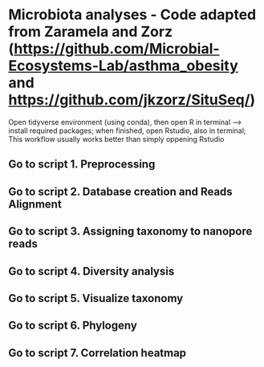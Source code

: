 # Microbiota analyses - Code adapted from Zaramela and Zorz (https://github.com/Microbial-Ecosystems-Lab/asthma_obesity and https://github.com/jkzorz/SituSeq/)

Open tidyverse environment (using conda), then open R in terminal --> install required packages; when finished, open Rstudio, also in terminal; This workflow usually works better than simply oppening Rstudio 

## Go to script 1. Preprocessing 

## Go to script 2. Database creation and Reads Alignment

## Go to script 3. Assigning taxonomy to nanopore reads

## Go to script 4. Diversity analysis

## Go to script 5. Visualize taxonomy 

## Go to script 6. Phylogeny

## Go to script 7. Correlation heatmap 


